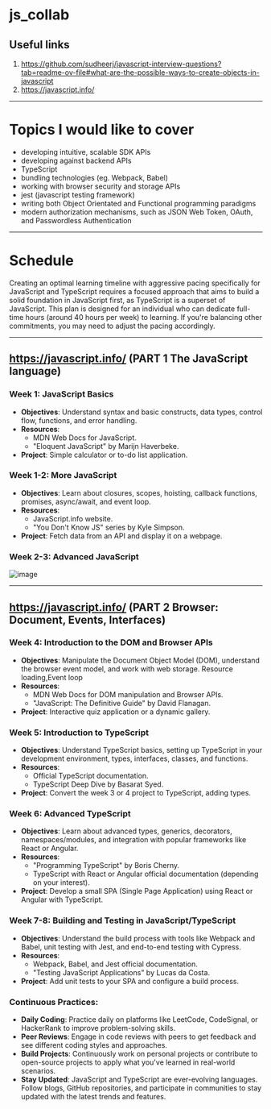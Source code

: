 # js_collab
## Useful links
1. https://github.com/sudheerj/javascript-interview-questions?tab=readme-ov-file#what-are-the-possible-ways-to-create-objects-in-javascript
2. https://javascript.info/

---
# Topics I would like to cover 

- developing intuitive, scalable SDK APIs
- developing against backend APIs
- TypeScript
- bundling technologies (eg. Webpack, Babel)
- working with browser security and storage APIs
- jest (javascript testing framework)
- writing both Object Orientated and Functional programming paradigms
- modern authorization mechanisms, such as JSON Web Token, OAuth, and Passwordless Authentication



---
# Schedule

Creating an optimal learning timeline with aggressive pacing specifically for JavaScript and TypeScript requires a focused approach that aims to build a solid foundation in JavaScript first, as TypeScript is a superset of JavaScript. This plan is designed for an individual who can dedicate full-time hours (around 40 hours per week) to learning. If you're balancing other commitments, you may need to adjust the pacing accordingly.

---
## https://javascript.info/ (PART 1 The JavaScript language)
### Week 1: JavaScript Basics

- **Objectives**: Understand syntax and basic constructs, data types, control flow, functions, and error handling.
- **Resources**:
  - MDN Web Docs for JavaScript.
  - "Eloquent JavaScript" by Marijn Haverbeke.
- **Project**: Simple calculator or to-do list application.

### Week 1-2: More JavaScript

- **Objectives**: Learn about closures, scopes, hoisting, callback functions, promises, async/await, and event loop.
- **Resources**:
  - JavaScript.info website.
  - "You Don't Know JS" series by Kyle Simpson.
- **Project**: Fetch data from an API and display it on a webpage.

### Week 2-3: Advanced JavaScript
![image](https://github.com/phewdry/js_collab/assets/24968877/a1d4e11a-cf51-4e01-bf98-66c75e11df0e)

---
## https://javascript.info/ (PART 2 Browser: Document, Events, Interfaces)
### Week 4: Introduction to the DOM and Browser APIs

- **Objectives**: Manipulate the Document Object Model (DOM), understand the browser event model, and work with web storage. Resource loading,Event loop
- **Resources**:
  - MDN Web Docs for DOM manipulation and Browser APIs.
  - "JavaScript: The Definitive Guide" by David Flanagan.
- **Project**: Interactive quiz application or a dynamic gallery.

### Week 5: Introduction to TypeScript

- **Objectives**: Understand TypeScript basics, setting up TypeScript in your development environment, types, interfaces, classes, and functions.
- **Resources**:
  - Official TypeScript documentation.
  - TypeScript Deep Dive by Basarat Syed.
- **Project**: Convert the week 3 or 4 project to TypeScript, adding types.

### Week 6: Advanced TypeScript

- **Objectives**: Learn about advanced types, generics, decorators, namespaces/modules, and integration with popular frameworks like React or Angular.
- **Resources**:
  - "Programming TypeScript" by Boris Cherny.
  - TypeScript with React or Angular official documentation (depending on your interest).
- **Project**: Develop a small SPA (Single Page Application) using React or Angular with TypeScript.

### Week 7-8: Building and Testing in JavaScript/TypeScript

- **Objectives**: Understand the build process with tools like Webpack and Babel, unit testing with Jest, and end-to-end testing with Cypress.
- **Resources**:
  - Webpack, Babel, and Jest official documentation.
  - "Testing JavaScript Applications" by Lucas da Costa.
- **Project**: Add unit tests to your SPA and configure a build process.

### Continuous Practices:

- **Daily Coding**: Practice daily on platforms like LeetCode, CodeSignal, or HackerRank to improve problem-solving skills.
- **Peer Reviews**: Engage in code reviews with peers to get feedback and see different coding styles and approaches.
- **Build Projects**: Continuously work on personal projects or contribute to open-source projects to apply what you've learned in real-world scenarios.
- **Stay Updated**: JavaScript and TypeScript are ever-evolving languages. Follow blogs, GitHub repositories, and participate in communities to stay updated with the latest trends and features.
